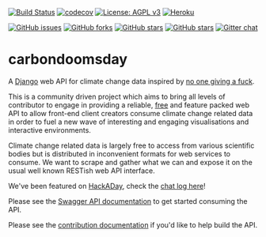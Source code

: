[![Build Status](https://travis-ci.org/giving-a-fuck-about-climate-change/carbondoomsday.svg?branch=master)](https://travis-ci.org/giving-a-fuck-about-climate-change/carbondoomsday)
[![codecov](https://codecov.io/gh/giving-a-fuck-about-climate-change/carbondoomsday/branch/master/graph/badge.svg)](https://codecov.io/gh/giving-a-fuck-about-climate-change/carbondoomsday)
[![License: AGPL v3](https://img.shields.io/badge/License-AGPL%20v3-blue.svg)](http://www.gnu.org/licenses/agpl-3.0)
[![Heroku](https://img.shields.io/badge/Heroku-Deployed-brightgreen.svg)](http://carbondoomsday.herokuapp.com/)

[![GitHub issues](https://img.shields.io/github/issues/giving-a-fuck-about-climate-change/carbondoomsday.svg)](https://github.com/giving-a-fuck-about-climate-change/carbondoomsday/issues)
[![GitHub forks](https://img.shields.io/github/forks/giving-a-fuck-about-climate-change/carbondoomsday.svg)](https://github.com/giving-a-fuck-about-climate-change/carbondoomsday/network)
[![GitHub stars](https://img.shields.io/github/stars/giving-a-fuck-about-climate-change/carbondoomsday.svg)](https://github.com/giving-a-fuck-about-climate-change/carbondoomsday/stargazers)
[![GitHub stars](https://img.shields.io/github/watchers/giving-a-fuck-about-climate-change/carbondoomsday.svg)](https://github.com/giving-a-fuck-about-climate-change/carbondoomsday/watchers)
[![Gitter chat](https://badges.gitter.im/giving-a-fuck-about-climate-change/gitter.png)](https://gitter.im/giving-a-fuck-about-climate-change/Lobby)

# carbondoomsday

A [Django] web API for climate change data inspired by [no one giving a fuck].

[Django]: https://www.djangoproject.com/
[React.js]: https://facebook.github.io/react/
[no one giving a fuck]: http://titojankowski.com/no-one-gives-a-fck-about-climate-change/

This is a community driven project which aims to bring all levels of
contributor to engage in providing a reliable, [free] and feature packed web
API to allow front-end client creators consume climate change related data in
order to fuel a new wave of interesting and engaging visualisations and
interactive environments.

Climate change related data is largely free to access from various scientific
bodies but is distributed in inconvenient formats for web services to consume.
We want to scrape and gather what we can and expose it on the usual well known
RESTish web API interface.

[free]: https://fsfe.org/about/basics/freesoftware.en.html

We've been featured on [HackADay], check the [chat log here]!

[HackADay]: https://hackaday.io/event/25601-climate-change-hack-chat
[chat log here]: https://hackaday.io/event/25601-climate-change-hack-chat/log/62377-climate-change-hack-chat-transcript

Please see the [Swagger API documentation] to get started consuming the API.

[Swagger API documentation]: http://api.carbondoomsday.com/

Please see the [contribution documentation] if you'd like to help build the API.

[contribution documentation]: https://github.com/giving-a-fuck-about-climate-change/carbondoomsday/blob/master/CONTRIBUTING.md
